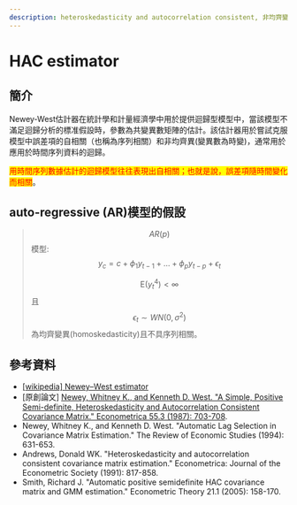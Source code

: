 ```yaml
---
description: heteroskedasticity and autocorrelation consistent, 非均齊變異-序列相關一致估計式
---
```


# HAC estimator

## 簡介

Newey-West估計器在統計學和計量經濟學中用於提供迴歸型模型中，當該模型不滿足迴歸分析的標准假設時，參數為共變異數矩陣的估計。該估計器用於嘗試克服模型中誤差項的自相關（也稱為序列相關）和非均齊異(變異數為時變)，通常用於應用於時間序列資料的迴歸。

<mark style="color:red;">用時間序列數據估計的迴歸模型往往表現出自相關；也就是說，誤差項隨時間變化而相關</mark>。

## auto-regressive (AR)模型的假設

> $$AR(p)$$模型: $$y_c = c + \phi_1 y_{t-1} + \dots + \phi_p y_{t-p} + \epsilon_t$$
>
> $$\mathrm{E}(y_t^4) < \infty$$且 $$\epsilon_t \sim WN(0, \sigma^2)$$為均齊變異(homoskedasticity)且不具序列相關。



## 參考資料

* [\[wikipedia\] Newey–West estimator](https://en.wikipedia.org/wiki/Newey%E2%80%93West_estimator)
* \[原創論文] [Newey, Whitney K., and Kenneth D. West. "A Simple, Positive Semi-definite, Heteroskedasticity and Autocorrelation Consistent Covariance Matrix." Econometrica 55.3 (1987): 703-708](https://www.nber.org/system/files/working_papers/t0055/t0055.pdf).
* Newey, Whitney K., and Kenneth D. West. "Automatic Lag Selection in Covariance Matrix Estimation." The Review of Economic Studies (1994): 631-653.
* Andrews, Donald WK. "Heteroskedasticity and autocorrelation consistent covariance matrix estimation." Econometrica: Journal of the Econometric Society (1991): 817-858.
* Smith, Richard J. "Automatic positive semidefinite HAC covariance matrix and GMM estimation." Econometric Theory 21.1 (2005): 158-170.
